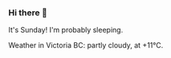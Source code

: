 ### Hi there :wave:

It's Sunday! I'm probably sleeping.

Weather in Victoria BC: partly cloudy, at +11°C.
